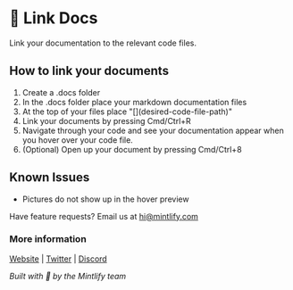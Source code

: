 # 🔗 Link Docs

Link your documentation to the relevant code files.

## How to link your documents

1. Create a .docs folder
2. In the .docs folder place your markdown documentation files
3. At the top of your files place "\[\]\(desired-code-file-path\)"
4. Link your documents by pressing Cmd/Ctrl+R
5. Navigate through your code and see your documentation appear when you hover over your code file.
6. (Optional) Open up your document by pressing Cmd/Ctrl+8

## Known Issues

- Pictures do not show up in the hover preview

Have feature requests? Email us at hi@mintlify.com

### More information

[Website](https://mintlify.com/) |
[Twitter](https://twitter.com/mintlify) |
[Discord](https://discord.gg/6W7GuYuxra)

_Built with 💚 by the Mintlify team_
